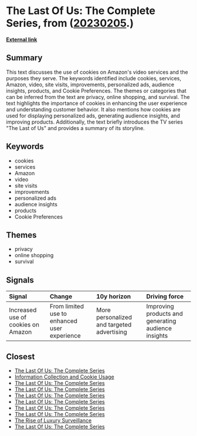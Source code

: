 # __The Last Of Us: The Complete Series__, from ([20230205](https://kghosh.substack.com/p/20230205).)

__[External link](https://www.primevideo.com/detail/0L5ZN6K00UDCP3WWYFPGZM88T5/)__



## Summary

This text discusses the use of cookies on Amazon's video services and the purposes they serve. The keywords identified include cookies, services, Amazon, video, site visits, improvements, personalized ads, audience insights, products, and Cookie Preferences. The themes or categories that can be inferred from the text are privacy, online shopping, and survival. The text highlights the importance of cookies in enhancing the user experience and understanding customer behavior. It also mentions how cookies are used for displaying personalized ads, generating audience insights, and improving products. Additionally, the text briefly introduces the TV series "The Last of Us" and provides a summary of its storyline.

## Keywords

* cookies
* services
* Amazon
* video
* site visits
* improvements
* personalized ads
* audience insights
* products
* Cookie Preferences

## Themes

* privacy
* online shopping
* survival

## Signals

| Signal                             | Change                                       | 10y horizon                                | Driving force                                       |
|:-----------------------------------|:---------------------------------------------|:-------------------------------------------|:----------------------------------------------------|
| Increased use of cookies on Amazon | From limited use to enhanced user experience | More personalized and targeted advertising | Improving products and generating audience insights |

## Closest

* [The Last Of Us: The Complete Series](2dd129dce50514dd9ed55dabbb032bf9)
* [Information Collection and Cookie Usage](a33c07b3f96448f9af29b9e59a080b73)
* [The Last Of Us: The Complete Series](2dd129dce50514dd9ed55dabbb032bf9)
* [The Last Of Us: The Complete Series](2dd129dce50514dd9ed55dabbb032bf9)
* [The Last Of Us: The Complete Series](2dd129dce50514dd9ed55dabbb032bf9)
* [The Last Of Us: The Complete Series](2dd129dce50514dd9ed55dabbb032bf9)
* [The Last Of Us: The Complete Series](2dd129dce50514dd9ed55dabbb032bf9)
* [The Last Of Us: The Complete Series](2dd129dce50514dd9ed55dabbb032bf9)
* [The Rise of Luxury Surveillance](382ab5700ea4e7c189a438c6e024ef18)
* [The Last Of Us: The Complete Series](2dd129dce50514dd9ed55dabbb032bf9)